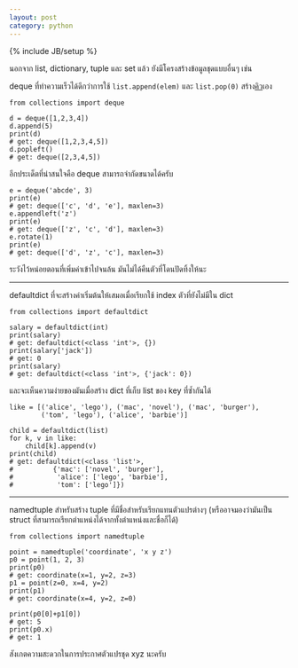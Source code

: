 ```yaml
---
layout: post
category: python
---
```

{% include JB/setup %}

นอกจาก list, dictionary, tuple และ set แล้ว ยังมีโครงสร้างข้อมูลชุดแบบอื่นๆ เช่น

deque ที่ทำความเร็วได้ดีกว่าการใช้ `list.append(elem)` และ `list.pop(0)` สร้าง[คิว](http://en.wikipedia.org/wiki/Queue_(data_structure))เอง

    from collections import deque

    d = deque([1,2,3,4])
    d.append(5)
    print(d)
    # get: deque([1,2,3,4,5])
    d.popleft()
    # get: deque([2,3,4,5])

อีกประเด็ตที่น่าสนใจคือ deque สามารถจำกัดขนาดได้ครับ

    e = deque('abcde', 3)
    print(e)
    # get: deque(['c', 'd', 'e'], maxlen=3)
    e.appendleft('z')
    print(e)
    # get: deque(['z', 'c', 'd'], maxlen=3)
    e.rotate(1)
    print(e)
    # get: deque(['d', 'z', 'c'], maxlen=3)

ระวังไว้หน่อยตอนที่เพิ่มค่าเข้าไปจนล้น มันไม่ได้คืนตัวที่โดนปัดทิ้งให้นะ

---

defaultdict ที่จะสร้างค่าเริ่มต้นให้เสมอเมื่อเรียกใช้ index ตัวที่ยังไม่มีใน dict

    from collections import defaultdict

    salary = defaultdict(int)
    print(salary)
    # get: defaultdict(<class 'int'>, {})
    print(salary['jack'])
    # get: 0
    print(salary)
    # get: defaultdict(<class 'int'>, {'jack': 0})

และจะเห็นความง่ายของมันเมื่อสร้าง dict ที่เก็บ list ของ key ที่ซ้ำกันได้

    like = [('alice', 'lego'), ('mac', 'novel'), ('mac', 'burger'),
            ('tom', 'lego'), ('alice', 'barbie')]

    child = defaultdict(list)
    for k, v in like:
        child[k].append(v)
    print(child)
    # get: defaultdict(<class 'list'>,
    #          {'mac': ['novel', 'burger'],
    #           'alice': ['lego', 'barbie'],
    #           'tom': ['lego']})

---

namedtuple สำหรับสร้าง tuple ที่มีชื่อสำหรับเรียกแทนตัวแปรต่างๆ (หรืออาจมองว่ามันเป็น struct ที่สามารถเรียกตำแหน่งได้จากทั้งตำแหน่งและชื่อก็ได้)

    from collections import namedtuple

    point = namedtuple('coordinate', 'x y z')
    p0 = point(1, 2, 3)
    print(p0)
    # get: coordinate(x=1, y=2, z=3)
    p1 = point(z=0, x=4, y=2)
    print(p1)
    # get: coordinate(x=4, y=2, z=0)

    print(p0[0]+p1[0])
    # get: 5
    print(p0.x)
    # get: 1

สังเกตความสะดวกในการประกาศตัวแปรชุด xyz นะครับ
